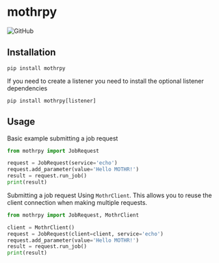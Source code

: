 # mothrpy

![GitHub](https://img.shields.io/github/license/rs21io/mothrpy)

## Installation
`pip install mothrpy`

If you need to create a listener you need to install the optional listener
dependencies

`pip install mothrpy[listener]`

## Usage

Basic example submitting a job request

```python
from mothrpy import JobRequest

request = JobRequest(service='echo')
request.add_parameter(value='Hello MOTHR!')
result = request.run_job()
print(result)
```

Submitting a job request Using `MothrClient`. This allows you to reuse the
client connection when making multiple requests.

```python
from mothrpy import JobRequest, MothrClient

client = MothrClient()
request = JobRequest(client=client, service='echo')
request.add_parameter(value='Hello MOTHR!')
result = request.run_job()
print(result)
```
